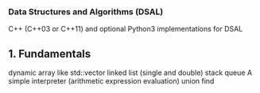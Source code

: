 ### Data Structures and Algorithms (DSAL)

C++ (C++03 or C++11) and optional Python3 implementations for DSAL

## 1. Fundamentals
dynamic array like std::vector
linked list (single and double)
stack
queue
A simple interpreter (arithmetic expression evaluation)
union find
